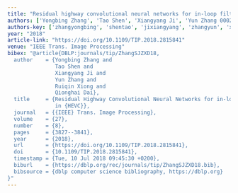 ```yaml
---
title: "Residual highway convolutional neural networks for in-loop filtering in HEVC"
authors: ['Yongbing Zhang', 'Tao Shen', 'Xiangyang Ji', 'Yun Zhang 0002', 'Ruiqin Xiong', 'Qionghai Dai']
authors-key: ['zhangyongbing', 'shentao', 'jixiangyang', 'zhangyun', 'xiongruiqin', 'daiqionghai']
year: "2018"
article-link: "https://doi.org/10.1109/TIP.2018.2815841"
venue: "IEEE Trans. Image Processing"
bibex: "@article{DBLP:journals/tip/ZhangSJZXD18,
  author    = {Yongbing Zhang and
               Tao Shen and
               Xiangyang Ji and
               Yun Zhang and
               Ruiqin Xiong and
               Qionghai Dai},
  title     = {Residual Highway Convolutional Neural Networks for in-loop Filtering
               in {HEVC}},
  journal   = {{IEEE} Trans. Image Processing},
  volume    = {27},
  number    = {8},
  pages     = {3827--3841},
  year      = {2018},
  url       = {https://doi.org/10.1109/TIP.2018.2815841},
  doi       = {10.1109/TIP.2018.2815841},
  timestamp = {Tue, 10 Jul 2018 09:45:30 +0200},
  biburl    = {https://dblp.org/rec/journals/tip/ZhangSJZXD18.bib},
  bibsource = {dblp computer science bibliography, https://dblp.org}
}"
---
```

